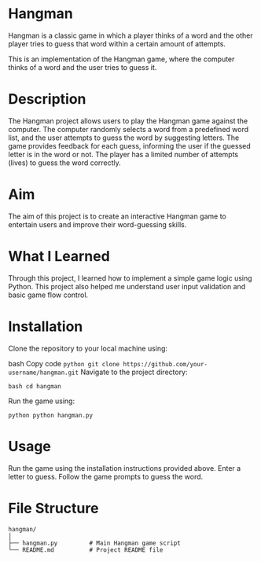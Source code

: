 # Hangman
Hangman is a classic game in which a player thinks of a word and the other player tries to guess that word within a certain amount of attempts.

This is an implementation of the Hangman game, where the computer thinks of a word and the user tries to guess it. 

# Description
The Hangman project allows users to play the Hangman game against the computer. The computer randomly selects a word from a predefined word list, and the user attempts to guess the word by suggesting letters. The game provides feedback for each guess, informing the user if the guessed letter is in the word or not. The player has a limited number of attempts (lives) to guess the word correctly.

# Aim
The aim of this project is to create an interactive Hangman game to entertain users and improve their word-guessing skills.

# What I Learned
Through this project, I learned how to implement a simple game logic using Python. This project also helped me understand user input validation and basic game flow control.

# Installation
Clone the repository to your local machine using:

bash
Copy code
```python git clone https://github.com/your-username/hangman.git```
Navigate to the project directory:

```bash cd hangman```

Run the game using:

```python python hangman.py```

# Usage
Run the game using the installation instructions provided above.
Enter a letter to guess.
Follow the game prompts to guess the word.

# File Structure
```
hangman/
│
├── hangman.py         # Main Hangman game script
└── README.md          # Project README file
```
